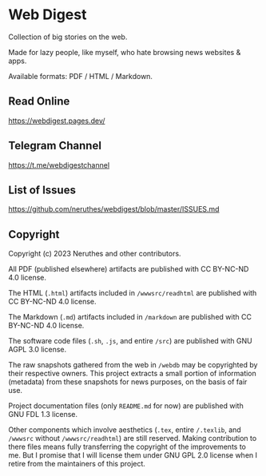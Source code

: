 # Web Digest

Collection of big stories on the web.

Made for lazy people, like myself, who hate browsing news websites & apps.

Available formats: PDF / HTML / Markdown.


## Read Online

https://webdigest.pages.dev/


## Telegram Channel

https://t.me/webdigestchannel


## List of Issues

https://github.com/neruthes/webdigest/blob/master/ISSUES.md


## Copyright

Copyright (c) 2023 Neruthes and other contributors.

All PDF (published elsewhere) artifacts are published with CC BY-NC-ND 4.0 license.

The HTML (`.html`) artifacts included in `/wwwsrc/readhtml` are published with CC BY-NC-ND 4.0 license.

The Markdown (`.md`) artifacts included in `/markdown` are published with CC BY-NC-ND 4.0 license.

The software code files (`.sh`, `.js`, and entire `/src`) are published with GNU AGPL 3.0 license.

The raw snapshots gathered from the web in `/webdb` may be copyrighted by their respective owners.
This project extracts a small portion of information (metadata) from these snapshots for news purposes,
on the basis of fair use.

Project documentation files (only `README.md` for now) are published with GNU FDL 1.3 license.

Other components which involve aesthetics (`.tex`, entire `/.texlib`, and `/wwwsrc` without `/wwwsrc/readhtml`) are still reserved.
Making contribution to there files means fully transferring the copyright of the improvements to me.
But I promise that I will license them under GNU GPL 2.0 license when I retire from the maintainers of this project.
